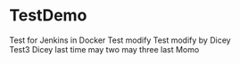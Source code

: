 # TestDemo
Test for Jenkins in Docker
Test modify
Test modify by Dicey\
Test3
Dicey
last time
may two
may three
last
Momo

